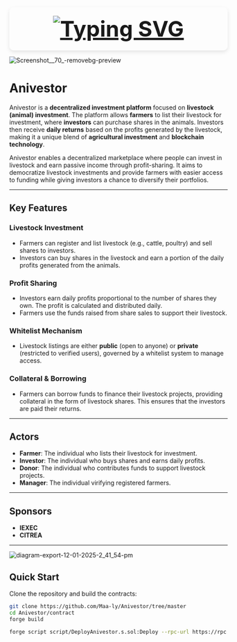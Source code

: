 


<div style="text-align: center; font-size: 50px; font-weight: bold; color: #80F75A; background-color: #FFE9F800; padding: 20px; border-radius: 10px; box-shadow: 0 4px 10px rgba(0,0,0,0.1);">
  <a href="https://git.io/typing-svg">
    <img src="https://readme-typing-svg.herokuapp.com?font=Fira+Code&weight=900&size=39&pause=1000&color=80F75A&background=FFE9F800&center=true&width=435&lines=ANIVESTOR" alt="Typing SVG" />
  </a>
</div>




![Screenshot__70_-removebg-preview](https://github.com/user-attachments/assets/b9e9ae68-ed60-44a4-96a6-1c36655a91a6)













# **Anivestor**

Anivestor is a **decentralized investment platform** focused on **livestock (animal) investment**. The platform allows **farmers** to list their livestock for investment, where **investors** can purchase shares in the animals. Investors then receive **daily returns** based on the profits generated by the livestock, making it a unique blend of **agricultural investment** and **blockchain technology**.

Anivestor enables a decentralized marketplace where people can invest in livestock and earn passive income through profit-sharing. It aims to democratize livestock investments and provide farmers with easier access to funding while giving investors a chance to diversify their portfolios.

---

## **Key Features**

### **Livestock Investment**
- Farmers can register and list livestock (e.g., cattle, poultry) and sell shares to investors.
- Investors can buy shares in the livestock and earn a portion of the daily profits generated from the animals.

### **Profit Sharing**
- Investors earn daily profits proportional to the number of shares they own. The profit is calculated and distributed daily.
- Farmers use the funds raised from share sales to support their livestock.

### **Whitelist Mechanism**
- Livestock listings are either **public** (open to anyone) or **private** (restricted to verified users), governed by a whitelist system to manage access.

### **Collateral & Borrowing**
- Farmers can borrow funds to finance their livestock projects, providing collateral in the form of livestock shares. This ensures that the investors are paid their returns.

---

## **Actors**
- **Farmer**: The individual who lists their livestock for investment.
- **Investor**: The individual who buys shares and earns daily profits.
- **Donor**: The individual who contributes funds to support livestock projects.
- **Manager**: The individual virifying registered farmers.

---

## **Sponsors**
- **IEXEC**
- **CITREA**

---




![diagram-export-12-01-2025-2_41_54-pm](https://github.com/user-attachments/assets/20bffd8d-09a9-4d4e-8c56-75f1785a141d)












## **Quick Start**

Clone the repository and build the contracts:

```bash
git clone https://github.com/Maa-ly/Anivestor/tree/master
cd Anivestor/contract
forge build
```

```bash
forge script script/DeployAnivestor.s.sol:Deploy --rpc-url https://rpc.testnet.citrea.xyz/ --private-key PRIVATE_KEY --broadcast
```
